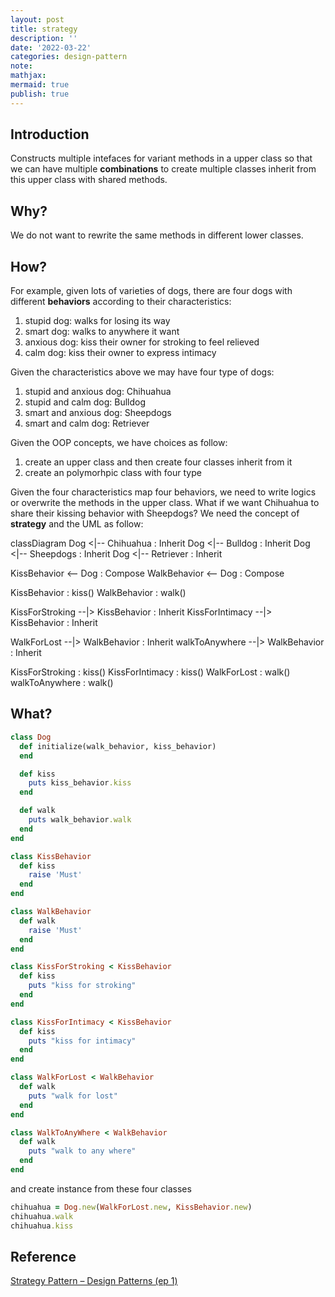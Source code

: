 ```yaml
---
layout: post
title: strategy
description: ''
date: '2022-03-22'
categories: design-pattern
note:
mathjax:
mermaid: true
publish: true
---
```


## Introduction

Constructs multiple intefaces for variant methods in a upper class so that we can have multiple **combinations** to create multiple classes inherit from this upper class with shared methods.

## Why?

We do not want to rewrite the same methods in different lower classes.

## How?

For example, given lots of varieties of dogs, there are four dogs with different **behaviors** according to their characteristics:

1. stupid dog: walks for losing its way
2. smart dog: walks to anywhere it want
3. anxious dog: kiss their owner for stroking to feel relieved
4. calm dog: kiss their owner to express intimacy

Given the characteristics above we may have four type of dogs:

1. stupid and anxious dog: Chihuahua
2. stupid and calm dog: Bulldog
3. smart and anxious dog: Sheepdogs
4. smart and calm dog: Retriever

Given the OOP concepts, we have choices as follow:

1. create an upper class and then create four classes inherit from it
2. create an polymorhpic class with four type

Given the four characteristics map four behaviors, we need to write logics or overwrite the methods in the upper class. What if we want Chihuahua to share their kissing behavior with Sheepdogs? We need the concept of **strategy** and the UML as follow:

<div class="mermaid">
classDiagram
  Dog <|-- Chihuahua : Inherit
  Dog <|-- Bulldog : Inherit
  Dog <|-- Sheepdogs : Inherit
  Dog <|-- Retriever : Inherit

  KissBehavior <-- Dog : Compose
  WalkBehavior <-- Dog : Compose

  KissBehavior : kiss()
  WalkBehavior : walk()

  KissForStroking --|> KissBehavior : Inherit
  KissForIntimacy --|> KissBehavior : Inherit

  WalkForLost --|> WalkBehavior : Inherit
  walkToAnywhere --|> WalkBehavior : Inherit

  KissForStroking : kiss()
  KissForIntimacy : kiss()
  WalkForLost : walk()
  walkToAnywhere : walk()
</div>

## What?

```ruby
class Dog
  def initialize(walk_behavior, kiss_behavior)
  end

  def kiss
    puts kiss_behavior.kiss
  end

  def walk
    puts walk_behavior.walk
  end
end

class KissBehavior
  def kiss
    raise 'Must'
  end
end

class WalkBehavior
  def walk
    raise 'Must'
  end
end

class KissForStroking < KissBehavior
  def kiss
    puts "kiss for stroking"
  end
end

class KissForIntimacy < KissBehavior
  def kiss
    puts "kiss for intimacy"
  end
end

class WalkForLost < WalkBehavior
  def walk
    puts "walk for lost"
  end
end

class WalkToAnyWhere < WalkBehavior
  def walk
    puts "walk to any where"
  end
end
```

and create instance from these four classes

```ruby
chihuahua = Dog.new(WalkForLost.new, KissBehavior.new)
chihuahua.walk
chihuahua.kiss
```

## Reference

[Strategy Pattern – Design Patterns (ep 1)](https://www.youtube.com/watch?v=v9ejT8FO-7I&list=PLrhzvIcii6GNjpARdnO4ueTUAVR9eMBpc)
